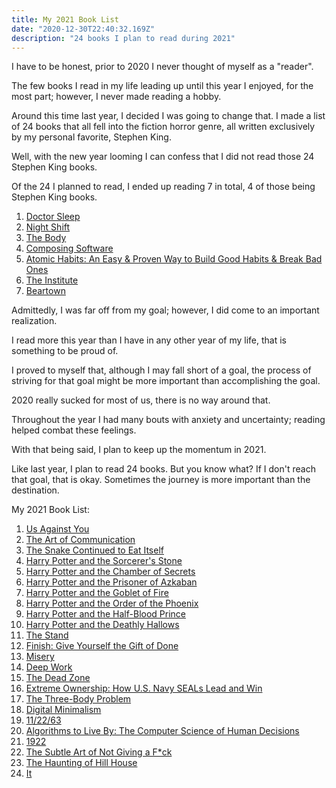 ```yaml
---
title: My 2021 Book List
date: "2020-12-30T22:40:32.169Z"
description: "24 books I plan to read during 2021"
---
```


I have to be honest, prior to 2020 I never thought of myself as a "reader".

The few books I read in my life leading up until this year I enjoyed, for the most part; however, I never made reading a hobby.

Around this time last year, I decided I was going to change that. I made a list of 24 books that all fell into the fiction horror genre, all written exclusively by my personal favorite, Stephen King.

Well, with the new year looming I can confess that I did not read those 24 Stephen King books.

Of the 24 I planned to read, I ended up reading 7 in total, 4 of those being Stephen King books.

1. [Doctor Sleep](https://www.goodreads.com/book/show/16130549-doctor-sleep)
2. [Night Shift](https://www.goodreads.com/book/show/10628.Night_Shift)
3. [The Body](https://www.goodreads.com/book/show/11574.The_Body)
4. [Composing Software](https://www.goodreads.com/book/show/43429039-composing-software)
5. [Atomic Habits: An Easy & Proven Way to Build Good Habits & Break Bad Ones](https://www.goodreads.com/book/show/40121378-atomic-habits)
6. [The Institute](https://www.goodreads.com/book/show/43799634-the-institute)
7. [Beartown](https://www.goodreads.com/book/show/33413128-beartown)

Admittedly, I was far off from my goal; however, I did come to an important realization.

I read more this year than I have in any other year of my life, that is something to be proud of.

I proved to myself that, although I may fall short of a goal, the process of striving for that goal might be more important than accomplishing the goal.

2020 really sucked for most of us, there is no way around that.

Throughout the year I had many bouts with anxiety and uncertainty; reading helped combat these feelings.

With that being said, I plan to keep up the momentum in 2021.

Like last year, I plan to read 24 books. But you know what? If I don't reach that goal, that is okay. Sometimes the journey is more important than the destination.

My 2021 Book List:

1. [Us Against You](https://www.goodreads.com/book/show/36373463-us-against-you?from_search=true&from_srp=true&qid=RCyCnb8k63&rank=2)
2. [The Art of Communication](https://www.goodreads.com/book/show/44791606-the-art-of-communication)
3. [The Snake Continued to Eat Itself](https://www.goodreads.com/book/show/36673564-the-snake-continued-to-eat-itself)
4. [Harry Potter and the Sorcerer's Stone](https://www.goodreads.com/book/show/3.Harry_Potter_and_the_Sorcerer_s_Stone)
5. [Harry Potter and the Chamber of Secrets](https://www.goodreads.com/book/show/15881.Harry_Potter_and_the_Chamber_of_Secrets)
6. [Harry Potter and the Prisoner of Azkaban](https://www.goodreads.com/book/show/5.Harry_Potter_and_the_Prisoner_of_Azkaban)
7. [Harry Potter and the Goblet of Fire](https://www.goodreads.com/book/show/6.Harry_Potter_and_the_Goblet_of_Fire)
8. [Harry Potter and the Order of the Phoenix](https://www.goodreads.com/book/show/2.Harry_Potter_and_the_Order_of_the_Phoenix)
9. [Harry Potter and the Half-Blood Prince](https://www.goodreads.com/book/show/1.Harry_Potter_and_the_Half_Blood_Prince)
10. [Harry Potter and the Deathly Hallows](https://www.goodreads.com/book/show/136251.Harry_Potter_and_the_Deathly_Hallows)
11. [The Stand](https://www.goodreads.com/book/show/149267.The_Stand)
12. [Finish: Give Yourself the Gift of Done](https://www.goodreads.com/book/show/35397160-finish)
13. [Misery](https://www.goodreads.com/book/show/10614.Misery)
14. [Deep Work](https://www.goodreads.com/book/show/25744928-deep-work)
15. [The Dead Zone](https://www.goodreads.com/book/show/11573.The_Dead_Zone)
16. [Extreme Ownership: How U.S. Navy SEALs Lead and Win](https://www.goodreads.com/book/show/23848190-extreme-ownership)
17. [The Three-Body Problem](https://www.goodreads.com/book/show/20518872-the-three-body-problem)
18. [Digital Minimalism](https://www.goodreads.com/book/show/40672036-digital-minimalism)
19. [11/22/63](https://www.goodreads.com/book/show/10644930-11-22-63)
20. [Algorithms to Live By: The Computer Science of Human Decisions](https://www.goodreads.com/book/show/25666050-algorithms-to-live-by)
21. [1922](https://www.goodreads.com/book/show/22844166-1922)
22. [The Subtle Art of Not Giving a F\*ck](https://www.goodreads.com/book/show/28257707-the-subtle-art-of-not-giving-a-f-ck)
23. [The Haunting of Hill House](https://www.goodreads.com/book/show/89717.The_Haunting_of_Hill_House)
24. [It](https://www.goodreads.com/book/show/830502.It)
